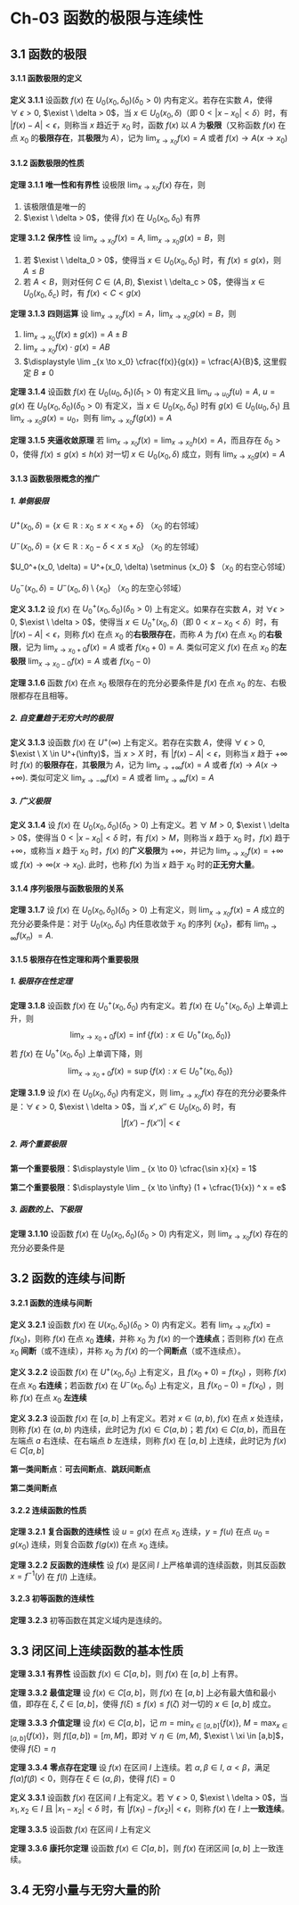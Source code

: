 # Ch-03  函数的极限与连续性

## 3.1  函数的极限

#### 3.1.1  函数极限的定义

**定义  3.1.1**    设函数 $f(x)$ 在 $U_0(x_0, \delta_0) ( \delta_0 >0)$ 内有定义。若存在实数 $A$，使得 $\forall \ \epsilon > 0$, $\exist \ \delta > 0$，当 $x \in U_0(x_0, \delta)$（即 $0 < | x-x_0| < \delta$）时，有 $|f(x) - A| < \epsilon$，则称当 $x$ 趋近于 $x_0$ 时，函数 $f(x)$ 以 $A$ 为**极限**（又称函数 $f(x)$ 在点 $x_0$ 的**极限存在**，其**极限**为 $A$），记为 $\displaystyle \lim _ {x \to x_0} f(x) = A$ 或者 $f(x) \to A ( x \to x_0)$ 



#### 3.1.2  函数极限的性质

**定理  3.1.1**  **唯一性和有界性**    设极限 $\displaystyle \lim _ {x \to x_0} f(x)$ 存在，则

1. 该极限值是唯一的
2. $\exist \ \delta > 0$，使得 $f(x)$ 在 $U_0(x_0, \delta_0)$ 有界



**定理  3.1.2**  **保序性**    设 $\displaystyle \lim _ {x\to x_0} f(x) = A$, $\displaystyle \lim _ {x \to x_0} g(x) = B$，则

1. 若 $\exist \ \delta_0 > 0$，使得当 $x \in U_0(x_0, \delta_0)$ 时，有 $f(x) \leq g(x)$，则 $A \leq B$ 
2. 若 $A < B$，则对任何 $C \in (A, B)$, $\exist \ \delta_c > 0$，使得当 $x \in U_0(x_0, \delta_c)$ 时，有 $f(x) < C < g(x)$ 



**定理  3.1.3**  **四则运算**    设 $\displaystyle \lim _{x \to x_0} f(x) = A$，$\displaystyle \lim _{x \to x_0} g(x) = B$，则

1. $\displaystyle \lim _{x \to x_0} (f(x) \pm g(x)) = A \pm B$ 
2. $\displaystyle \lim _{x \to x_0} f(x)\cdot g(x) = AB$
3. $\displaystyle \lim _{x \to x_0} \cfrac{f(x)}{g(x)} = \cfrac{A}{B}$, 这里假定 $B \neq 0$ 



**定理  3.1.4**    设函数 $f(x)$ 在 $U_0(u_0, \delta_1)(\delta_1 > 0)$ 有定义且 $\displaystyle \lim _{u \to u_0}f(u) = A$, $u = g(x)$ 在 $U_0(x_0, \delta_0) (\delta_0 > 0)$ 有定义，当 $x \in U_0(x_0, \delta_0)$ 时有 $g(x) \in U_0(u_0, \delta_1)$ 且 $\displaystyle \lim _ {x \to x_0} g(x) = u_0$，则有 $\displaystyle \lim _ {x\to x_0} f(g(x)) = A$ 



**定理  3.1.5**  **夹逼收敛原理**    若 $\displaystyle \lim _ {x \to x_0} f(x) = \lim _ {x \to x_0} h(x) = A$，而且存在 $\delta _ 0>0$，使得 $f(x) \leq g(x) \leq h(x)$ 对一切 $x \in U_0(x_0, \delta)$ 成立，则有 $\displaystyle \lim _ {x \to x_0 } g(x) = A$ 



#### 3.1.3  函数极限概念的推广

##### 1. 单侧极限

$U^+(x_0, \delta) = \{ x \in \mathbb{R}: x_0 \leq x < x_0 + \delta \}$ （$x_0$ 的右邻域）

$U^-(x_0, \delta) = \{ x \in \mathbb{R}: x_0 - \delta < x \leq x_0 \}$ （$x_0$ 的左邻域）

$U_0^+(x_0, \delta) = U^+(x_0, \delta) \setminus \{x_0\} $ （$x_0$ 的右空心邻域）

$U_0^-(x_0, \delta) = U^-(x_0, \delta) \setminus \{x_0\}$ （$x_0$ 的左空心邻域）

**定义  3.1.2**    设 $f(x)$ 在 $U_0^+(x_0, \delta_0) (\delta_0>0)$ 上有定义。如果存在实数 $A$，对 $\forall \epsilon > 0$, $\exist \ \delta > 0$，使得当 $x \in U_0 ^+ (x_0, \delta)$（即 $0 < x-x_0 < \delta$）时，有 $|f(x) - A| < \epsilon$，则称 $f(x)$ 在点 $x_0$ 的**右极限存在**，而称 $A$ 为 $f(x)$ 在点 $x_0$ 的**右极限**，记为 $\displaystyle \lim _ {x \to x_0 + 0} f(x) = A$ 或者 $f(x_0 + 0) = A$. 类似可定义 $f(x)$ 在点 $x_0$ 的**左极限** $\displaystyle \lim _ {x \to x_0 - 0} f(x) = A$ 或者 $f(x_0 - 0)$ 



**定理  3.1.6**    函数 $f(x)$ 在点 $x_0$ 极限存在的充分必要条件是 $f(x)$ 在点 $x_0$ 的左、右极限都存在且相等。



##### 2. 自变量趋于无穷大时的极限

**定义  3.1.3**    设函数 $f(x)$ 在 $U^+(\infty)$ 上有定义。若存在实数 $A$，使得 $\forall \ \epsilon > 0$, $\exist \ X \in U^+(\infty)$，当 $x > X$ 时，有 $|f(x) - A| < \epsilon$，则称当 $x$ 趋于 $+ \infty$ 时 $f(x)$ 的**极限存在**，其**极限**为 $A$，记为 $\displaystyle \lim _ {x \to + \infty} f(x) = A$ 或者 $f(x) \to A (x \to + \infty)$. 类似可定义 $\displaystyle \lim _ {x \to - \infty} f(x) = A$ 或者 $\displaystyle \lim _ {x \to \infty} f(x) = A$ 



##### 3. 广义极限

**定义  3.1.4**    设 $f(x)$ 在 $U_0(x_0, \delta_0) (\delta_0 > 0)$ 上有定义。若 $\forall \ M > 0$, $\exist \ \delta > 0$，使得当 $0 < |x - x_0 | < \delta$ 时，有 $f(x) > M$，则称当 $x$ 趋于 $x_0$ 时，$f(x)$ 趋于 $+ \infty$，或称当 $x$ 趋于 $x_0$ 时，$f(x)$ 的**广义极限**为 $+ \infty$，并记为 $\displaystyle \lim _ {x \to x_0} f(x) = + \infty$ 或 $f(x) \to \infty ( x \to x_0)$. 此时，也称 $f(x)$ 为当 $x$ 趋于 $x_0$ 时的**正无穷大量**。





#### 3.1.4  序列极限与函数极限的关系

**定理  3.1.7**    设 $f(x)$ 在 $U_0(x_0, \delta_0)(\delta_0 > 0)$ 上有定义，则 $\displaystyle \lim _ {x \to x_0} f(x) = A$ 成立的充分必要条件是：对于 $U_0(x_0, \delta_0)$ 内任意收敛于 $x_0$ 的序列 $\{x_0\}$，都有 $\displaystyle \lim _ { n \to \infty} f(x_n)$ $= A$. 



#### 3.1.5  极限存在性定理和两个重要极限

##### 1. 极限存在性定理

**定理  3.1.8**    设函数 $f(x)$ 在 $U_0^+(x_0, \delta_0)$ 内有定义。若 $f(x)$ 在 $U_0^+(x_0, \delta_0)$ 上单调上升，则
$$
\lim _ {x \to x_0 + 0}f(x) = \inf \{f(x): x\in U_0^+(x_0, \delta_0) \}
$$
若 $f(x)$ 在 $U_0^+(x_0, \delta_0)$ 上单调下降，则
$$
\lim _ {x \to x_0 + 0}f(x) = \sup \{f(x): x\in U_0^+(x_0, \delta_0) \}
$$


**定理  3.1.9**    设 $f(x)$ 在 $U_0(x_0, \delta_0)$ 内有定义，则 $\displaystyle \lim _ {x \to x_0} f(x)$ 存在的充分必要条件是：$\forall \ \epsilon > 0$, $\exist \ \delta > 0$，当 $x', x'' \in U_0(x_0, \delta)$ 时，有
$$
|f(x') - f(x'') | < \epsilon
$$


##### 2. 两个重要极限

**第一个重要极限**：$\displaystyle \lim _ {x \to 0} \cfrac{\sin x}{x} = 1$ 

**第二个重要极限**：$\displaystyle \lim _ {x \to \infty} (1 + \cfrac{1}{x}) ^ x = e$ 



##### 3. 函数的上、下极限

**定理  3.1.10**    设函数 $f(x)$ 在 $U_0(x_0, \delta_0) (\delta_0 > 0)$ 内有定义，则 $\displaystyle \lim _ {x \to x_0} f(x)$ 存在的充分必要条件是



## 3.2  函数的连续与间断

#### 3.2.1  函数的连续与间断

**定义  3.2.1**    设函数 $f(x)$ 在 $U(x_0, \delta_0) (\delta_0 > 0)$ 内有定义。若有 $\displaystyle \lim _ {x \to x_0} f(x) = f(x_0)$，则称 $f(x)$ 在点 $x_0$ **连续**，并称 $x_0$ 为 $f(x)$ 的一个**连续点**；否则称 $f(x)$ 在点 $x_0$ **间断**（或不连续），并称 $x_0$ 为 $f(x)$ 的一个**间断点**（或不连续点）。



**定义  3.2.2**    设函数 $f(x)$ 在 $U^+(x_0, \delta_0)$ 上有定义，且 $f(x_0 + 0) = f(x_0)$ ，则称 $f(x)$ 在点 $x_0$ **右连续**；若函数 $f(x)$ 在 $U^-(x_0, \delta_0)$ 上有定义，且 $f(x_0 - 0) = f(x_0)$ ，则称 $f(x)$ 在点 $x_0$ **左连续** 



**定义  3.2.3**    设函数 $f(x)$ 在 $[a,b]$ 上有定义。若对 $x \in (a,b)$, $f(x)$ 在点 $x$ 处连续，则称 $f(x)$ 在 $(a,b)$ 内连续，此时记为 $f(x) \in C(a,b)$；若 $f(x) \in C(a,b)$，而且在左端点 $a$ 右连续、在右端点 $b$ 左连续，则称 $f(x)$ 在 $[a,b]$ 上连续，此时记为 $f(x) \in C[a,b]$ 



**第一类间断点**：**可去间断点**、**跳跃间断点** 

**第二类间断点** 



#### 3.2.2  连续函数的性质

**定理  3.2.1**  **复合函数的连续性**    设 $u = g(x)$ 在点 $x_0$ 连续，$y = f(u)$ 在点 $u_0 = g(x_0)$ 连续，则复合函数 $f(g(x))$ 在点 $x_0$ 连续。



**定理  3.2.2**  **反函数的连续性**    设 $f(x)$ 是区间 $I$ 上严格单调的连续函数，则其反函数 $x = f^{-1}(y)$ 在 $f(I)$ 上连续。





#### 3.2.3  初等函数的连续性

**定理  3.2.3**    初等函数在其定义域内是连续的。





## 3.3  闭区间上连续函数的基本性质

**定理  3.3.1**  **有界性**    设函数 $f(x) \in C[a,b]$，则 $f(x)$ 在 $[a,b]$ 上有界。



**定理  3.3.2**  **最值定理**    设 $f(x) \in C[a,b]$，则 $f(x)$ 在 $[a,b]$ 上必有最大值和最小值，即存在 $\xi$, $\zeta \in [a,b]$，使得 $f(\xi) \leq f(x) \leq f(\zeta)$ 对一切的 $x \in [a,b]$ 成立。



**定理  3.3.3**  **介值定理**    设 $f(x) \in C[a,b]$，记 $m = \displaystyle \min _ {x \in [a,b]} \{ f(x) \}$, $M = \displaystyle \max _ {x \in [a,b]} \{ f(x) \}$，则 $f([a,b]) = [m, M]$，即对 $\forall \ \eta \in (m , M)$, $\exist \ \xi \in [a,b]$，使得 $f(\xi) = \eta$ 



**定理  3.3.4**  **零点存在定理**    设 $f(x)$ 在区间 $I$ 上连续。若 $\alpha, \beta \in I$, $\alpha < \beta$，满足 $f(\alpha) f(\beta) < 0$，则存在 $\xi \in (\alpha, \beta)$，使得 $f(\xi) = 0$ 



**定义  3.3.1**    设函数 $f(x)$ 在区间 $I$ 上有定义。若 $\forall \ \epsilon > 0$, $\exist \ \delta > 0$，当 $x_1, x_2 \in I$ 且 $|x_1 - x_2| < \delta$ 时，有 $|f(x_1) - f(x_2)| < \epsilon$，则称 $f(x)$ 在 $I$ 上**一致连续**。



**定理  3.3.5**  设函数 $f(x)$ 在区间 $I$ 上有定义



**定理  3.3.6**  **康托尔定理**    设函数 $f(x) \in C[a,b]$，则 $f(x)$ 在闭区间 $[a,b]$ 上一致连续。



## 3.4  无穷小量与无穷大量的阶



